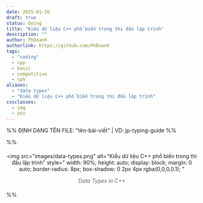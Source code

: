 ```yaml
---
date: 2025-01-26
draft: true
status: Doing
title: "Kiểu dữ liệu C++ phổ biến trong thi đấu lập trình"
description: ""
author: PhDoanh
authorlink: https://github.com/PhDoanh
tags: 
  - "coding"
  - cpp
  - basic
  - competitive
  - cph
aliases:
  - "data types"
  - "Kiểu dữ liệu C++ phổ biến trong thi đấu lập trình"
cssclasses:
  - img
  - btn
---
```

%% ĐỊNH DẠNG TÊN FILE: "tên-bài-viết" | VD: jp-typing-guide %%

%% <figure style="text-align: center; margin: 20px auto;">
  <img 
    src="images/data-types.png"
    alt="Kiểu dữ liệu C++ phổ biến trong thi đấu lập trình" 
    style="
      width: 90%;
      height: auto;
      display: block;
      margin: 0 auto;
      border-radius: 8px;
      box-shadow: 0 2px 4px rgba(0,0,0,0.1);
    "
  >
  <figcaption style="
    font-style: italic;
    color: #666;
    margin-top: 10px;
    font-size: 1em;
    padding: 0 10px;
  ">
    <em>Data Types in C++</em>
  </figcaption>
</figure> %%


